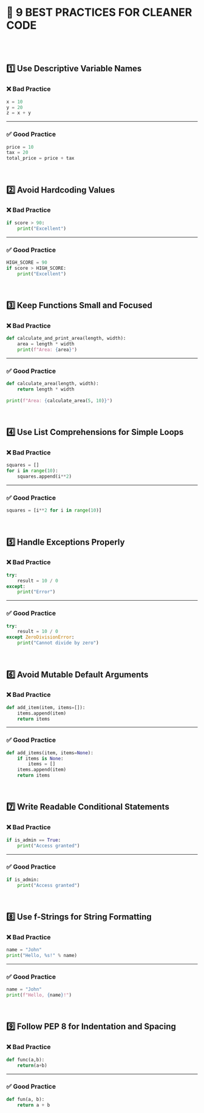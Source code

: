 # 🦎 9 BEST PRACTICES FOR CLEANER CODE

<br></br>

## 1️⃣ Use Descriptive Variable Names

### ❌ Bad Practice

```python
x = 10
y = 20
z = x + y
```

<hr>

### ✅ Good Practice

```python
price = 10
tax = 20
total_price = price + tax
```


<br>

## 2️⃣ Avoid Hardcoding Values

### ❌ Bad Practice

```python
if score > 90:
    print("Excellent")
```

<hr>

### ✅ Good Practice

```python
HIGH_SCORE = 90
if score > HIGH_SCORE:
    print("Excellent")
```


<br>

## 3️⃣ Keep Functions Small and Focused

### ❌ Bad Practice

```python
def calculate_and_print_area(length, width):
    area = length * width
    print(f"Area: {area}")
```

<hr>

### ✅ Good Practice

```python
def calculate_area(length, width):
    return length * width
    
print(f"Area: {calculate_area(5, 10)}")
```


<br>

## 4️⃣ Use List Comprehensions for Simple Loops

### ❌ Bad Practice

```python
squares = []
for i in range(10):
    squares.append(i**2)
```

<hr>

### ✅ Good Practice

```python
squares = [i**2 for i in range(10)]
```


<br>

## 5️⃣ Handle Exceptions Properly

### ❌ Bad Practice

```python
try:
    result = 10 / 0
except:
    print("Error")
```

<hr>

### ✅ Good Practice

```python
try:
    result = 10 / 0
except ZeroDivisionError:
    print("Cannot divide by zero")
```


<br>

## 6️⃣ Avoid Mutable Default Arguments

### ❌ Bad Practice

```python
def add_item(item, items=[]):
    items.append(item)
    return items
```

<hr>

### ✅ Good Practice

```python
def add_items(item, items=None):
    if items is None:
        items = []
    items.append(item)
    return items
```


<br>

## 7️⃣ Write Readable Conditional Statements

### ❌ Bad Practice

```python
if is_admin == True:
    print("Access granted")
```

<hr>

### ✅ Good Practice

```python
if is_admin:
    print("Access granted")
```


<br>

## 8️⃣ Use f-Strings for String Formatting

### ❌ Bad Practice

```python
name = "John"
print("Hello, %s!" % name)
```

<hr>

### ✅ Good Practice

```python
name = "John"
print(f"Hello, {name}!")
```


<br>

## 9️⃣ Follow PEP 8 for Indentation and Spacing

### ❌ Bad Practice

```python
def func(a,b):
    return(a+b)
```

<hr>

### ✅ Good Practice

```python
def fun(a, b):
    return a + b
```